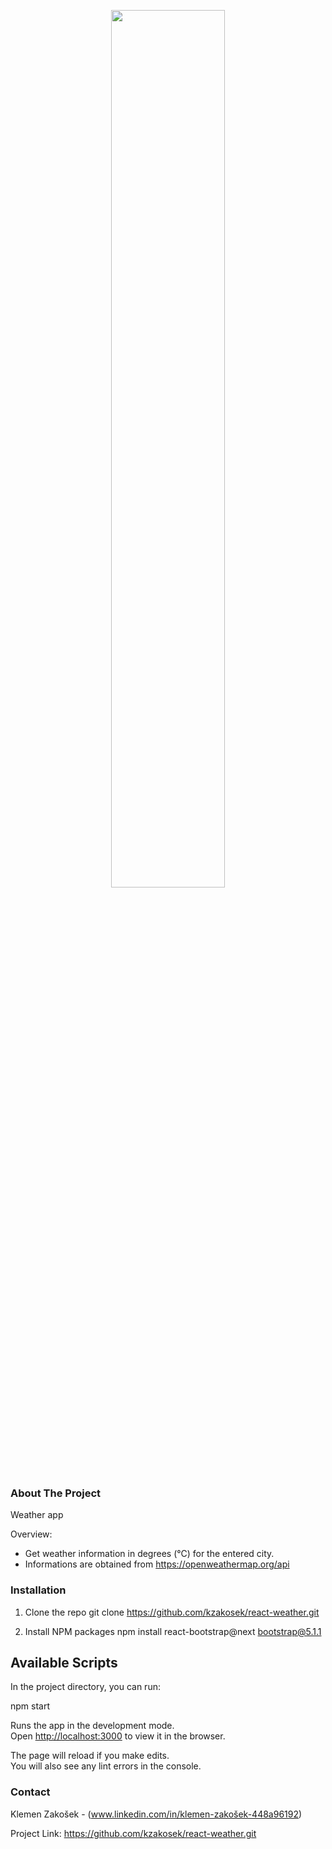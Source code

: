 <!-- Image -->
<p align="center">
<img src="https://user-images.githubusercontent.com/92154269/136601605-c1b09476-a6a7-411e-bfa7-e4287f2f163f.png" width="60%" height="60%">
</p>

<!-- ABOUT THE PROJECT -->
### About The Project

Weather app

Overview:
* Get weather information in degrees (°C) for the entered city. 
* Informations are obtained from https://openweathermap.org/api

<!-- INSTALLATION -->
### Installation

1. Clone the repo
   git clone https://github.com/kzakosek/react-weather.git
  
2. Install NPM packages
   npm install react-bootstrap@next bootstrap@5.1.1

## Available Scripts

In the project directory, you can run:

npm start

Runs the app in the development mode.\
Open [http://localhost:3000](http://localhost:3000) to view it in the browser.

The page will reload if you make edits.\
You will also see any lint errors in the console.

<!-- CONTACT -->
### Contact

Klemen Zakošek - (www.linkedin.com/in/klemen-zakošek-448a96192)

Project Link: https://github.com/kzakosek/react-weather.git

